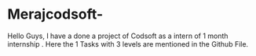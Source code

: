 # Merajcodsoft-
Hello Guys, I have a done a project of Codsoft as a intern of 1 month internship . Here the 1 Tasks with 3 levels are mentioned in the Github File.
